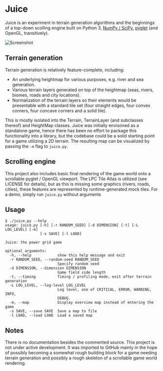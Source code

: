 
# Juice

Juice is an experiment in terrain generation algorithms and the beginnings of
a top-down scolling engine built on Python 3, [NumPy /
SciPy](https://scipy.org/), 
[pyglet](https://bitbucket.org/pyglet/pyglet/wiki/Home) (and OpenGL,
transitively).

![Screenshot](http://i.imgur.com/eBnm5sB.png)

## Terrain generation

Terrain generation is relatively feature-complete, including:

* An underlying heightmap for various purposes, e.g. river and sea generation.
* Various terrain layers generated on top of the heightmap (seas, rivers,
  biomes, roads and city locations).
* Normalization of the terrain layers so their elements would be presentable
  with a standard tile set (four straight edges, four convex corners, four
  concave corners and a solid tile).

This is mostly isolated into the Terrain, TerrainLayer (and subclasses
thereof) and HeightMap classes. Juice was initially envisoned as a standalone
game, hence there has been no effort to package this functionality into a
library, but the codebase could be a solid starting point for a game utilizing
a 2D terrain. The resulting map can be visualized by passing the `-m` flag to
`juice.py`.

## Scrolling engine

This project also includes basic final rendering of the game world onto a
scrollable pyglet / OpenGL viewport. The LPC Tile Atlas is utilized (see
LICENSE for details), but as this is missing some graphics (rivers, roads,
cities), these features are represented by runtime-generated mock tiles. For a
demo, simply run `juice.py` without arguments

## Usage

```
$ ./juice.py --help
usage: juice.py [-h] [-r RANDOM_SEED] [-d DIMENSION] [-t] [-L LOG_LEVEL] [-m]
                [-s SAVE] [-l LOAD]

Juice: the power grid game

optional arguments:
  -h, --help            show this help message and exit
  -r RANDOM_SEED, --random-seed RANDOM_SEED
                        Specify random seed
  -d DIMENSION, --dimension DIMENSION
                        Game field side length
  -t, --timing          Timing / profiling mode, exit after terrain generation
  -L LOG_LEVEL, --log-level LOG_LEVEL
                        Log level, one of CRITICAL, ERROR, WARNING, INFO,
                        DEBUG.
  -m, --map             Display overview map instead of entering the game
  -s SAVE, --save SAVE  Save a map to file
  -l LOAD, --load LOAD  Load a saved map
```

## Notes

There is no documentation besides the commented source. This project is not
under active development. It was imported to GitHub mainly in the hope of
possibly becoming a somewhat rough building block for a game needing terrain
generation and possibly a rough skeleton of a scrollable game world rendering.

